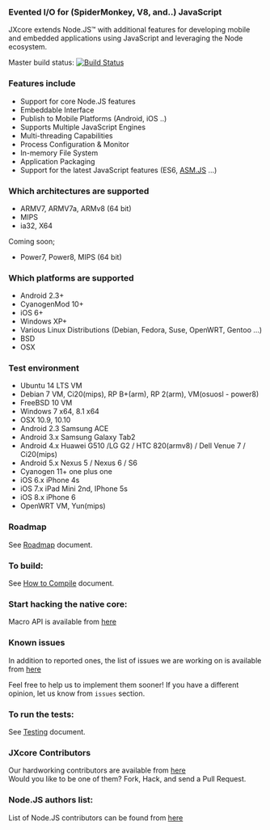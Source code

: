 ### Evented I/O for (SpiderMonkey, V8, and..) JavaScript

JXcore extends Node.JS™ with additional features for developing mobile and embedded applications using JavaScript and leveraging the Node ecosystem.

Master build status: [![Build Status](https://travis-ci.org/jxcore/jxcore.svg?branch=master)](https://travis-ci.org/jxcore/jxcore)

### Features include

  - Support for core Node.JS features
  - Embeddable Interface
  - Publish to Mobile Platforms (Android, iOS ..)
  - Supports Multiple JavaScript Engines
  - Multi-threading Capabilities
  - Process Configuration & Monitor
  - In-memory File System
  - Application Packaging
  - Support for the latest JavaScript features (ES6, [ASM.JS](https://github.com/jxcore/jxcore/blob/master/doc/api/globals.markdown#require) ...)

### Which architectures are supported

  - ARMV7, ARMV7a, ARMv8 (64 bit)
  - MIPS
  - ia32, X64
  
Coming soon;
  - Power7, Power8, MIPS (64 bit)

### Which platforms are supported

  - Android 2.3+
  - CyanogenMod 10+
  - iOS 6+ 
  - Windows XP+
  - Various Linux Distributions (Debian, Fedora, Suse, OpenWRT, Gentoo ...)
  - BSD 
  - OSX 

### Test environment

  - Ubuntu 14 LTS VM
  - Debian 7 VM, Ci20(mips), RP B+(arm), RP 2(arm), VM(osuosl - power8)
  - FreeBSD 10 VM
  - Windows 7 x64, 8.1 x64
  - OSX 10.9, 10.10 
  - Android 2.3 Samsung ACE
  - Android 3.x Samsung Galaxy Tab2 
  - Android 4.x Huawei G510 /LG G2 / HTC 820(armv8) / Dell Venue 7 / Ci20(mips)
  - Android 5.x Nexus 5 / Nexus 6 / S6
  - Cyanogen 11+ one plus one 
  - iOS 6.x iPhone 4s
  - iOS 7.x iPad Mini 2nd, IPhone 5s
  - iOS 8.x iPhone 6
  - OpenWRT VM, Yun(mips)
  
### Roadmap

See [Roadmap](doc/ROADMAP.md) document.

### To build:

See [How to Compile](doc/HOW_TO_COMPILE.md) document.

### Start hacking the native core:

Macro API is available from [here](doc/native)

### Known issues 

In addition to reported ones, the list of issues we are working on is available from [here](https://github.com/jxcore/jxcore/blob/master/known_issues.md)

Feel free to help us to implement them sooner! If you have a different opinion, let us know from `issues` section. 

### To run the tests:

See [Testing](doc/TESTING.md) document.

### JXcore Contributors

Our hardworking contributors are available from [here](https://github.com/jxcore/jxcore/graphs/contributors)  
Would you like to be one of them? Fork, Hack, and send a Pull Request.


### Node.JS authors list:

List of Node.JS contributors can be found from [here](https://github.com/jxcore/jxcore/blob/master/node/AUTHORS)
